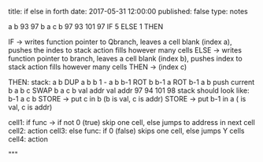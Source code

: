 title: if else in forth
date: 2017-05-31 12:00:00
published: false
type: notes

a  b
93 97
b  a  c  b
97 93 101 97
IF 5 ELSE 1 THEN

IF -> writes function pointer to Qbranch, leaves a cell blank (index a), pushes the indes to stack
action fills however many cells
ELSE -> writes function pointer to branch, leaves a cell blank (index b), pushes index to stack
action fills however many cells
THEN -> (index c)

THEN:
stack: a b
DUP
a b b
1 -
a b b-1
ROT
b b-1 a
ROT
b-1 a b
push current
b a b c
SWAP
b a c b
                        val  addr  val addr
                        97    94    101   98
stack should look like: b-1    a     c    b
STORE -> put c in b    (b is val, c is addr)
STORE -> put b-1 in a    ( is val, c is addr)

cell1: if func -> if not 0 (true) skip one cell, else jumps to address in next cell
cell2: action
cell3: else func: if 0 (false) skips one cell, else jumps Y cells
cell4: action


"""
